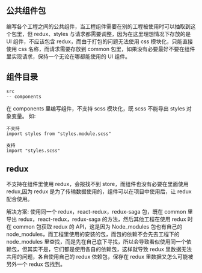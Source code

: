 ## 公共组件包

编写各个工程之间的公共组件，当工程组件需要在别的工程被使用时可以抽取到这个包里，但 redux、styles 与请求都需要调整，因为在这里理想情况下存放的是 UI 组件，不应该包含 redux，而由于打包的问题无法使用 css 模块化，只能直接使用 css 名称，而请求需要存放到 common 包里，如果没有必要最好不要在组件里实现请求，保持一个无论在哪都能使用的 UI 组件。

## 组件目录

```
src
-- components
```

在 components 里编写组件，不支持 scss 模块化，既 scss 不能导出 styles 对象变量。
如:

```
不支持
import styles from "styles.module.scss"

支持
import "styles.scss"

```

## redux

不支持在组件里使用 redux，会报找不到 store，而组件也没有必要在里面使用 redux,因为 redux 是为了传输数据使用的，组件可以在项目中使用后，让 redux 配合使用。

解决方案:
使用同一个 redux，react-redux，redux-saga 包，既在 common 里导出 redux，react-redux，redux-saga 的方法，然后其他工程在使用 redux 时在 common 包获取 redux 的 API，这是因为 Node_modules 包也有自己的 node_modules，而工程里使用的安装的包，而包的依赖不会先去工程下的 node_modules 里查找，而是先在自己底下寻找，所以会导致看似使用同一个依赖包，但其实不是，它们都是使用各自的依赖包，这样就导致 redux 里数据无法共用的问题，各自使用自己的 redux 依赖包，保存在 redux 里数据又怎么可能被另外一个 redux 包找到。
